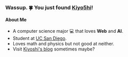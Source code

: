 ### Wassup. :four_leaf_clover: You just found [Kiyo5hi](https://k1yoshi.com/)!

#### About Me

- A computer science major :computer: that loves **Web** and **AI**.
- Student at [UC San Diego](https://ucsd.edu/).
- Loves math and physics but not good at neither.
- Visit [Kiyoshi's blog](https://blog.k1yoshi.com) sometimes maybe?

